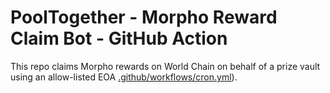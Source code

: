 # PoolTogether - Morpho Reward Claim Bot - GitHub Action

This repo claims Morpho rewards on World Chain on behalf of a prize vault using an allow-listed EOA [.github/workflows/cron.yml](/.github/workflows/cron.yml)).


